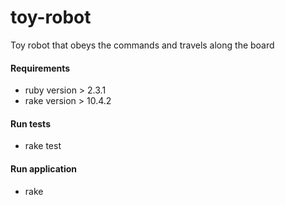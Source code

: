 # toy-robot
Toy robot that obeys the commands and travels along the board

#### Requirements
* ruby version > 2.3.1
* rake version > 10.4.2

#### Run tests
* rake test

#### Run application
* rake

